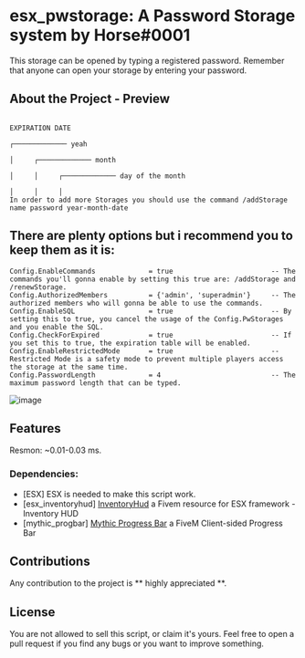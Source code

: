 # esx_pwstorage: A Password Storage system by Horse#0001
This storage can be opened by typing a registered password. Remember that anyone can open your storage by entering your password.
 
## About the Project - Preview
                                                                                         EXPIRATION DATE
                                                                                        ┌───────────── yeah
                                                                                        │     ┌───────────── month
                                                                                        │     │     ┌───────────── day of the month
                                                                                        │     │     │
    In order to add more Storages you should use the command /addStorage name password year-month-date

## There are plenty options but i recommend you to keep them as it is:
    
    Config.EnableCommands             = true                        -- The commands you'll gonna enable by setting this true are: /addStorage and /renewStorage.
    Config.AuthorizedMembers          = {'admin', 'superadmin'}     -- The authorized members who will gonna be able to use the commands.
    Config.EnableSQL                  = true                        -- By setting this to true, you cancel the usage of the Config.PwStorages and you enable the SQL.
    Config.CheckForExpired            = true                        -- If you set this to true, the expiration table will be enabled.
    Config.EnableRestrictedMode       = true                        -- Restricted Mode is a safety mode to prevent multiple players access the storage at the same time.
    Config.PasswordLength             = 4                           -- The maximum password length that can be typed.

![image](https://user-images.githubusercontent.com/42266290/123836354-48443380-d912-11eb-966d-64ffdec1901e.png)

## Features

Resmon: ~0.01-0.03 ms.

### Dependencies:
* [ESX] ESX is needed to make this script work.
* [esx_inventoryhud] [InventoryHud](https://github.com/Trsak/esx_inventoryhud) a Fivem resource for ESX framework - Inventory HUD
* [mythic_progbar] [Mythic Progress Bar](https://github.com/HalCroves/mythic_progbar) a FiveM Client-sided Progress Bar

## Contributions

Any contribution to the project is ** highly appreciated **.

## License

You are not allowed to sell this script, or claim it's yours. Feel free to open a pull request if you find any bugs or you want to improve something.
